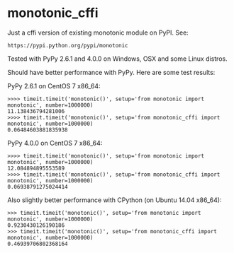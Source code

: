 # monotonic_cffi
Just a cffi version of existing monotonic module on PyPI. See:

    https://pypi.python.org/pypi/monotonic

Tested with PyPy 2.6.1 and 4.0.0 on Windows, OSX and some Linux distros.

Should have better performance with PyPy. Here are some test results:

PyPy 2.6.1 on CentOS 7 x86_64:
```
>>>> timeit.timeit('monotonic()', setup='from monotonic import monotonic', number=1000000)
11.138436794281006
>>>> timeit.timeit('monotonic()', setup='from monotonic_cffi import monotonic', number=1000000)
0.06484603881835938
```

PyPy 4.0.0 on CentOS 7 x86_64:
```
>>>> timeit.timeit('monotonic()', setup='from monotonic import monotonic', number=1000000)
12.084894895553589
>>>> timeit.timeit('monotonic()', setup='from monotonic_cffi import monotonic', number=1000000)
0.06938791275024414
```

Also slightly better performance with CPython (on Ubuntu 14.04 x86_64):
```
>>> timeit.timeit('monotonic()', setup='from monotonic import monotonic', number=1000000)
0.9230430126190186
>>> timeit.timeit('monotonic()', setup='from monotonic_cffi import monotonic', number=1000000)
0.46939706802368164
```
